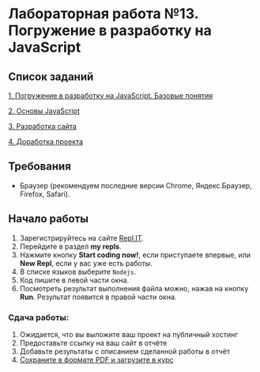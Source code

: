 # Лабораторная работа №13. Погружение в разработку на JavaScript

## Список заданий
[1. Погружение в разработку на JavaScript. Базовые понятия](les-1)

[2. Основы JavaScript](les-2)  

[3. Разработка сайта](les-3)

[4. Доработка проекта](les-4)

## Требования

- Браузер (рекомендуем последние версии Chrome, Яндекс.Браузер, Firefox, Safari).

## Начало работы

1. Зарегистрируйтесь на сайте [Repl.IT](https://repl.it/).
2. Перейдите в раздел **my repls**.
3. Нажмите кнопку **Start coding now!**, если приступаете впервые, или **New Repl**, если у вас уже есть работы.
4. В списке языков выберите `Nodejs`.
5. Код пишите в левой части окна.
6. Посмотреть результат выполнения файла можно, нажав на кнопку **Run**. Результат появится в правой части окна.

### Сдача работы:

1.  Ожидается, что вы выложите ваш проект на публичный хостинг 
2.  Предоставьте ссылку на ваш сайт в отчёте
3.	Добавьте результаты с описанием сделанной работы в отчёт
4.	[Сохраните в формате PDF и загрузите в курс](https://eios.sibsutis.ru/mod/assign/view.php?id=164820)
